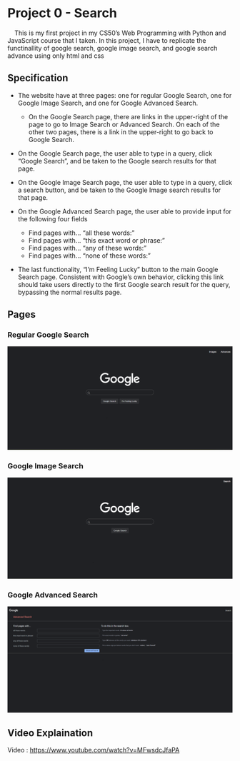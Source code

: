 # Project 0 - Search

&nbsp;&nbsp;&nbsp;&nbsp;This is my first project in my CS50’s Web Programming with Python and JavaScript course that I taken. In this project, I have to replicate the functinallity of google search, google image search, and google search advance using only html and css

## Specification

* The website have at three pages: one for regular Google Search, one for Google Image Search, and one for Google Advanced Search.
    

    * On the Google Search page, there are links in the upper-right of the page to go to Image Search or Advanced Search. On each of the other two pages, there is a link in the upper-right to go back to Google Search.

* On the Google Search page, the user able to type in a query, click “Google Search”, and be taken to the Google search results for that page.


* On the Google Image Search page, the user able to type in a query, click a search button, and be taken to the Google Image search results for that page.


* On the Google Advanced Search page, the user able to provide input for the following four fields


    * Find pages with… “all these words:”
    * Find pages with… “this exact word or phrase:”
    * Find pages with… “any of these words:”
    * Find pages with… “none of these words:”

* The last functionality, “I’m Feeling Lucky” button to the main Google Search page. Consistent with Google’s own behavior, clicking this link should take users directly to the first Google search result for the query, bypassing the normal results page.

## Pages

### Regular Google Search 

![Google Search Page](images/googleSearch.png)

### Google Image Search

![Google Image Search Page](images/googleImage.png)

### Google Advanced Search

![Google Advance Search Page](images/googleAdvance.png)

## Video Explaination

Video : https://www.youtube.com/watch?v=MFwsdcJfaPA